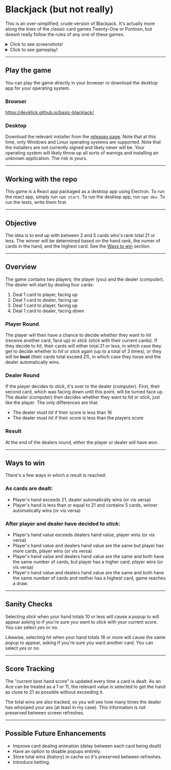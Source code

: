 # Blackjack (but not really)

This is an over-simplified, crude version of Blackjack.
It's actually more along the lines of the classic card games Twenty-One or Pontoon,
but doesnt really follow the rules of any one of these games.


<details>
<summary>Click to see screenshots!</summary>>

![Initial Round](/docs/InitialRound.png)
![Dealer Bust](/docs/DealerBust.png)
![Five Card Trick](/docs/FiveCardTrick.png)
![Confirm *stick*](/docs/ConfirmStick.png)
![Confirm *hit*](/docs/ConfirmHit.png)
</details>
<details>
<summary>Click to see gameplay!</summary>

![Confirm *hit*](/docs/Gameplay.gif)
</details>

---

## Play the game
You can play the game directly in your browser or download the desktop app for your operating system. 

### Browser
https://devklick.github.io/basic-blackjack/

### Desktop
Download the relevant installer from the [releases page](https://github.com/devklick/basic-blackjack/releases).
Note that at this time, only Windows and Linux operating systems are supported.
Note that the installers are not currently signed and likely never will be. Your operating system will likely throw up all sorts of warnigs and installing an unknown application. The risk is yours.

---
## Working with the repo
This game is a React app packaged as a desktop app using Electron. To run the react app, simply run `npm start`. To run the desktop app, run `npm dev`. To run the tests, write them first.

---
## Objective
The idea is to end up with between 2 and 5 cards who's rank total 21 or less. The winner will be determined based on the hand rank, the numer of cards in the hand, and the highest card. See the [Ways to win](#ways-to-win) section.

---
## Overview
The game contains two players; the player (you) and the dealer (computer). The dealer will start by dealing four cards:

1. Deal 1 card to player, facing up
2. Deal 1 card to dealer, facing up
3. Deal 1 card to player, facing up
4. Deal 1 card to dealer, facing *down*

### Player Round
The player will then have a chance to decide whether they want to *hit* (receive another card, face up) or *stick* (stick with their current cards). If they decide to *hit*, their cards will either total 21 or less, in which case they get to decide whether to *hit* or *stick* again (up to a total of 3 times), or they will be **bust** (their cards total exceed 21), in which case they loose and the dealer automatically wins.
### Dealer Round
If the player decides to *stick*, it's over to the dealer (computer). First, their second card, which was facing down until this point, will be turned face up. The dealer (computer) then decides whether they want to *hit* or *stick*, just like the player. The only differences are that:

- The dealer must *hit* if their score is less than 16
- The dealer must *hit* if their score is less than the players score

### Result
At the end of the dealers round, either the player or dealer will have won. 

---

## <a name="WaysToWin"></a> Ways to win
There's a few ways in which a result is reached:

### As cards are dealt:

- Player's hand exceeds 21, dealer automatically wins (or vis versa)
- Player's hand is less than or equal to 21 and contains 5 cards, winner automatically wins (or vis versa)

### After player and dealer have decided to *stick*:
- Player's hand value exceeds dealers hand value, player wins (or vis versa)
- Player's hand value and dealers hand value are the same but player has more cards, player wins (or vis versa)
- Player's hand value and dealers hand value are the same and both have the same number of cards, but player has a higher card, player wins (or vis versa)
- Player's hand value and dealers hand value are the same and both have the same number of cards and neither has a highest card, game reaches a draw.

---

## Sanity Checks
Selecting *stick* when your hand totals 10 or less will cause a popup to will appear asking to if you're sure you want to *stick* with your current score. You can select *yes* or *no*.

Likewise, selecting *hit* when your hand totals 18 or more will cause the same popup to appear, asking if you're sure you want another card. You can select *yes* or *no*.

---

## Score Tracking
The "current best hand score" is updated every time a card is dealt. As an Ace can be treated as a 1 or 11, the relevant value is selected to get the hand as close to 21 as possible without exceeding it. 

The total wins are also tracked, so you will see how many times the dealer has whooped your ass (at least in my case). This information is not preserved between screen refreshes.

---

## Possible Future Enhancements
- Improve card dealing animation (delay between each card being dealt)
- Have an option to disable popups entirely.
- Store total wins (history) in cache so it's preserved between refreshes.
- Introduce betting.
